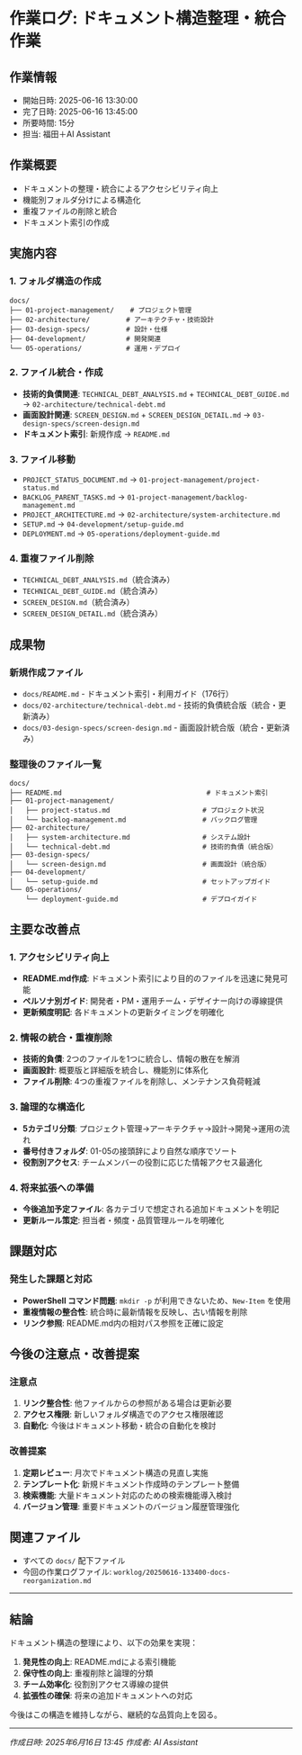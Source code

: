 # 作業ログ: ドキュメント構造整理・統合作業

## 作業情報
- 開始日時: 2025-06-16 13:30:00
- 完了日時: 2025-06-16 13:45:00
- 所要時間: 15分
- 担当: 福田＋AI Assistant

## 作業概要
- ドキュメントの整理・統合によるアクセシビリティ向上
- 機能別フォルダ分けによる構造化
- 重複ファイルの削除と統合
- ドキュメント索引の作成

## 実施内容

### 1. フォルダ構造の作成
```
docs/
├── 01-project-management/    # プロジェクト管理
├── 02-architecture/         # アーキテクチャ・技術設計
├── 03-design-specs/         # 設計・仕様
├── 04-development/          # 開発関連
└── 05-operations/           # 運用・デプロイ
```

### 2. ファイル統合・作成
- **技術的負債関連**: `TECHNICAL_DEBT_ANALYSIS.md` + `TECHNICAL_DEBT_GUIDE.md` → `02-architecture/technical-debt.md`
- **画面設計関連**: `SCREEN_DESIGN.md` + `SCREEN_DESIGN_DETAIL.md` → `03-design-specs/screen-design.md`
- **ドキュメント索引**: 新規作成 → `README.md`

### 3. ファイル移動
- `PROJECT_STATUS_DOCUMENT.md` → `01-project-management/project-status.md`
- `BACKLOG_PARENT_TASKS.md` → `01-project-management/backlog-management.md`
- `PROJECT_ARCHITECTURE.md` → `02-architecture/system-architecture.md`
- `SETUP.md` → `04-development/setup-guide.md`
- `DEPLOYMENT.md` → `05-operations/deployment-guide.md`

### 4. 重複ファイル削除
- `TECHNICAL_DEBT_ANALYSIS.md`（統合済み）
- `TECHNICAL_DEBT_GUIDE.md`（統合済み）
- `SCREEN_DESIGN.md`（統合済み）
- `SCREEN_DESIGN_DETAIL.md`（統合済み）

## 成果物

### 新規作成ファイル
- `docs/README.md` - ドキュメント索引・利用ガイド（176行）
- `docs/02-architecture/technical-debt.md` - 技術的負債統合版（統合・更新済み）
- `docs/03-design-specs/screen-design.md` - 画面設計統合版（統合・更新済み）

### 整理後のファイル一覧
```
docs/
├── README.md                                    # ドキュメント索引
├── 01-project-management/
│   ├── project-status.md                       # プロジェクト状況
│   └── backlog-management.md                   # バックログ管理
├── 02-architecture/
│   ├── system-architecture.md                  # システム設計
│   └── technical-debt.md                       # 技術的負債（統合版）
├── 03-design-specs/
│   └── screen-design.md                        # 画面設計（統合版）
├── 04-development/
│   └── setup-guide.md                          # セットアップガイド
└── 05-operations/
    └── deployment-guide.md                     # デプロイガイド
```

## 主要な改善点

### 1. アクセシビリティ向上
- **README.md作成**: ドキュメント索引により目的のファイルを迅速に発見可能
- **ペルソナ別ガイド**: 開発者・PM・運用チーム・デザイナー向けの導線提供
- **更新頻度明記**: 各ドキュメントの更新タイミングを明確化

### 2. 情報の統合・重複削除
- **技術的負債**: 2つのファイルを1つに統合し、情報の散在を解消
- **画面設計**: 概要版と詳細版を統合し、機能別に体系化
- **ファイル削除**: 4つの重複ファイルを削除し、メンテナンス負荷軽減

### 3. 論理的な構造化
- **5カテゴリ分類**: プロジェクト管理→アーキテクチャ→設計→開発→運用の流れ
- **番号付きフォルダ**: 01-05の接頭辞により自然な順序でソート
- **役割別アクセス**: チームメンバーの役割に応じた情報アクセス最適化

### 4. 将来拡張への準備
- **今後追加予定ファイル**: 各カテゴリで想定される追加ドキュメントを明記
- **更新ルール策定**: 担当者・頻度・品質管理ルールを明確化

## 課題対応

### 発生した課題と対応
- **PowerShell コマンド問題**: `mkdir -p` が利用できないため、`New-Item` を使用
- **重複情報の整合性**: 統合時に最新情報を反映し、古い情報を削除
- **リンク参照**: README.md内の相対パス参照を正確に設定

## 今後の注意点・改善提案

### 注意点
1. **リンク整合性**: 他ファイルからの参照がある場合は更新必要
2. **アクセス権限**: 新しいフォルダ構造でのアクセス権限確認
3. **自動化**: 今後はドキュメント移動・統合の自動化を検討

### 改善提案
1. **定期レビュー**: 月次でドキュメント構造の見直し実施
2. **テンプレート化**: 新規ドキュメント作成時のテンプレート整備
3. **検索機能**: 大量ドキュメント対応のための検索機能導入検討
4. **バージョン管理**: 重要ドキュメントのバージョン履歴管理強化

## 関連ファイル
- すべての `docs/` 配下ファイル
- 今回の作業ログファイル: `worklog/20250616-133400-docs-reorganization.md`

---

## 結論

ドキュメント構造の整理により、以下の効果を実現：

1. **発見性の向上**: README.mdによる索引機能
2. **保守性の向上**: 重複削除と論理的分類
3. **チーム効率化**: 役割別アクセス導線の提供
4. **拡張性の確保**: 将来の追加ドキュメントへの対応

今後はこの構造を維持しながら、継続的な品質向上を図る。

---

*作成日時: 2025年6月16日 13:45*
*作成者: AI Assistant* 